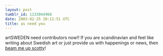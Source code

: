 ```yaml
---
layout: post
tumblr_id: 1133044968  
date: 2003-02-25 20:11:51 UTC
title: as need you
---
```


artSWEDEN need contributors now!! If you are scandinavian and feel like writing about Swedish art or just provide us with happenings or news, then <a href="http://www.k10k.net/frames.aspx?section=matchmaker&MatchId=451" target="_blank">beam me up scotty</a>!
